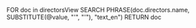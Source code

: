 FOR doc in directorsView
SEARCH PHRASE(doc.directors.name, SUBSTITUTE(@value, "&#x27;", "'"), "text_en")
RETURN doc 